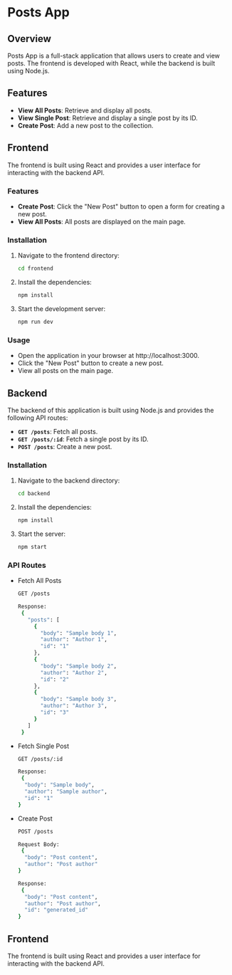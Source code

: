 # Posts App

## Overview

Posts App is a full-stack application that allows users to create and view posts. The frontend is developed with React, while the backend is built using Node.js.

## Features

- **View All Posts**: Retrieve and display all posts.
- **View Single Post**: Retrieve and display a single post by its ID.
- **Create Post**: Add a new post to the collection.

## Frontend

The frontend is built using React and provides a user interface for interacting with the backend API.

### Features

- **Create Post**: Click the "New Post" button to open a form for creating a new post.
- **View All Posts**: All posts are displayed on the main page.

### Installation

1. Navigate to the frontend directory:
   ```bash
   cd frontend
2. Install the dependencies:
   ```bash
   npm install
3. Start the development server:
   ```bash
   npm run dev
   
### Usage

- Open the application in your browser at http://localhost:3000.
- Click the "New Post" button to create a new post.
- View all posts on the main page.

## Backend

The backend of this application is built using Node.js and provides the following API routes:

- **`GET /posts`**: Fetch all posts.
- **`GET /posts/:id`**: Fetch a single post by its ID.
- **`POST /posts`**: Create a new post.

### Installation

1. Navigate to the backend directory:
   ```bash
   cd backend
2. Install the dependencies:
   ```bash
   npm install
3. Start the server:
   ```bash
   npm start

### API Routes

- Fetch All Posts
  ```bash
  GET /posts
  
  Response:
   {
     "posts": [
       {
         "body": "Sample body 1",
         "author": "Author 1",
         "id": "1"
       },
       {
         "body": "Sample body 2",
         "author": "Author 2",
         "id": "2"
       },
       {
         "body": "Sample body 3",
         "author": "Author 3",
         "id": "3"
       }
     ]
   }

- Fetch Single Post
  ```bash
  GET /posts/:id
  
  Response:
   {
    "body": "Sample body",
    "author": "Sample author",
    "id": "1"
  }

- Create Post
  ```bash
  POST /posts
  
  Request Body:
   {
    "body": "Post content",
    "author": "Post author"
  }
  
  Response:
   {
    "body": "Post content",
    "author": "Post author",
    "id": "generated_id"
  }

## Frontend

The frontend is built using React and provides a user interface for interacting with the backend API.
